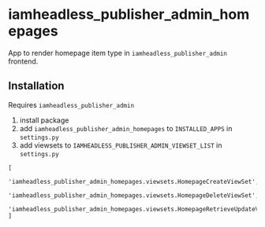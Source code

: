 # iamheadless_publisher_admin_homepages

App to render homepage item type in `iamheadless_publisher_admin` frontend.

## Installation

Requires `iamheadless_publisher_admin`

1. install package
2. add `iamheadless_publisher_admin_homepages` to `INSTALLED_APPS` in `settings.py`
3. add viewsets to `IAMHEADLESS_PUBLISHER_ADMIN_VIEWSET_LIST` in `settings.py`
```
[
    'iamheadless_publisher_admin_homepages.viewsets.HomepageCreateViewSet',
    'iamheadless_publisher_admin_homepages.viewsets.HomepageDeleteViewSet',
    'iamheadless_publisher_admin_homepages.viewsets.HomepageRetrieveUpdateViewSet',
]
```
